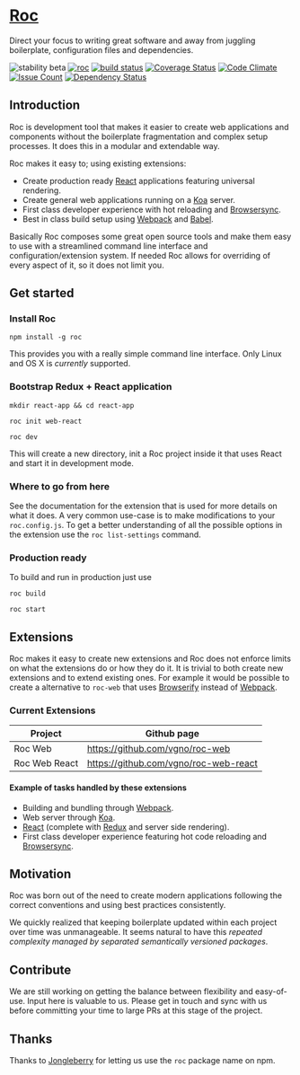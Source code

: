 # [Roc](http://www.getroc.org)
Direct your focus to writing great software and away from juggling boilerplate, configuration files and dependencies.  

![stability beta](https://img.shields.io/badge/stability-beta-yellow.svg)
[![roc](https://img.shields.io/npm/v/roc.svg)](https://www.npmjs.com/package/roc)
[![build status](https://travis-ci.org/vgno/roc.svg)](https://travis-ci.org/vgno/roc)
[![Coverage Status](https://coveralls.io/repos/vgno/roc/badge.svg?branch=master&service=github)](https://coveralls.io/github/vgno/roc?branch=master)
[![Code Climate](https://codeclimate.com/github/vgno/roc/badges/gpa.svg)](https://codeclimate.com/github/vgno/roc)
[![Issue Count](https://codeclimate.com/github/vgno/roc/badges/issue_count.svg)](https://codeclimate.com/github/vgno/roc)
[![Dependency Status](https://david-dm.org/vgno/roc.svg)](https://david-dm.org/vgno/roc)

## Introduction
Roc is development tool that makes it easier to create web applications and components without the boilerplate fragmentation and complex setup processes. It does this in a modular and extendable way.  

Roc makes it easy to; using existing extensions:
* Create production ready [React](http://facebook.github.io/react/) applications featuring universal rendering.
* Create general web applications running on a [Koa](http://koajs.com/) server.
* First class developer experience with hot reloading and [Browsersync](http://browsersync.io).
* Best in class build setup using [Webpack](http://webpack.github.io/) and [Babel](http://babeljs.io).  

Basically Roc composes some great open source tools and make them easy to use with a streamlined command line interface and configuration/extension system. If needed Roc allows for overriding of every aspect of it, so it does not limit you.

## Get started
### Install Roc
```
npm install -g roc
```
This provides you with a really simple command line interface. Only Linux and OS X is _currently_ supported.

### Bootstrap Redux + React application
```
mkdir react-app && cd react-app
```
```
roc init web-react
```
```
roc dev
```
This will create a new directory, init a Roc project inside it that uses React and start it in development mode.

### Where to go from here
See the documentation for the extension that is used for more details on what it does. A very common use-case is to make modifications to your `roc.config.js`. To get a better understanding of all the possible options in the extension use the `roc list-settings` command.

### Production ready
To build and run in production just use
```
roc build
```
```
roc start
```

## Extensions
Roc makes it easy to create new extensions and Roc does not enforce limits on what the extensions do or how they do it. It is trivial to both create new extensions and to extend existing ones. For example it would be possible to create a alternative to `roc-web` that uses [Browserify](http://browserify.org/) instead of [Webpack](http://webpack.github.io/).

### Current Extensions
| Project | Github page |
| ------- | ----------- |
| Roc Web | https://github.com/vgno/roc-web |
| Roc Web React | https://github.com/vgno/roc-web-react |

#### Example of tasks handled by these extensions
- Building and bundling through [Webpack](http://webpack.github.io/).
- Web server through [Koa](http://koajs.com/).
- [React](http://facebook.github.io/react/) (complete with [Redux](https://github.com/rackt/redux) and server side rendering).
- First class developer experience featuring hot code reloading and [Browsersync](http://browsersync.io).

## Motivation
Roc was born out of the need to create modern applications following the correct conventions and using best practices consistently.

We quickly realized that keeping boilerplate updated within each project over time was unmanageable. It seems natural to have this _repeated complexity managed by separated semantically versioned packages_.

## Contribute
We are still working on getting the balance between flexibility and easy-of-use. Input here is valuable to us. Please get in touch and sync with us before committing your time to large PRs at this stage of the project.

## Thanks
Thanks to [Jongleberry](https://github.com/jonathanong) for letting us use the `roc` package name on npm.
